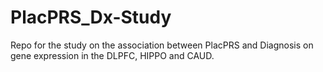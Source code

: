 # PlacPRS_Dx-Study
Repo for the study on the association between PlacPRS and Diagnosis on gene expression in the DLPFC, HIPPO and CAUD.

